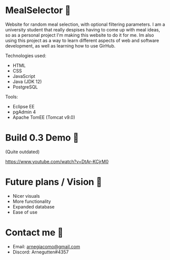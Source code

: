 # MealSelector 🌮
Website for random meal selection, with optional filtering parameters. 
I am a university student that really despises having to come up with meal ideas, so as a personal project I'm making this website to do it for me. Im also using this project as a way to learn different aspects of web and software development, as well as learning how to use GirHub. 

Technologies used:
- HTML
- CSS
- JavaScript
- Java (JDK 12)
- PostgreSQL

Tools:
- Eclipse EE
- pgAdmin 4
- Apache TomEE (Tomcat v9.0)

# Build 0.3 Demo 🔨
(Quite outdated)

https://www.youtube.com/watch?v=DtAr-KCjrM0

# Future plans / Vision 🚀
- Nicer visuals
- More functionality
- Expanded database
- Ease of use

# Contact me 👋
- Email: arnegiacomo@gmail.com
- Discord: Arnegutten#4357
